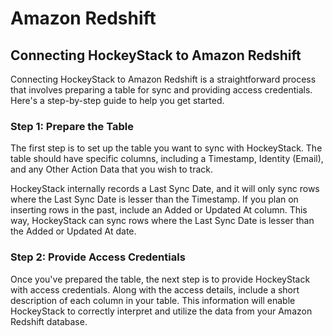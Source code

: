 # Amazon Redshift

## Connecting HockeyStack to Amazon Redshift

Connecting HockeyStack to Amazon Redshift is a straightforward process that involves preparing a table for sync and providing access credentials. Here's a step-by-step guide to help you get started.

### Step 1: Prepare the Table

The first step is to set up the table you want to sync with HockeyStack. The table should have specific columns, including a Timestamp, Identity (Email), and any Other Action Data that you wish to track.

HockeyStack internally records a Last Sync Date, and it will only sync rows where the Last Sync Date is lesser than the Timestamp. If you plan on inserting rows in the past, include an Added or Updated At column. This way, HockeyStack can sync rows where the Last Sync Date is lesser than the Added or Updated At date.

### Step 2: Provide Access Credentials

Once you've prepared the table, the next step is to provide HockeyStack with access credentials. Along with the access details, include a short description of each column in your table. This information will enable HockeyStack to correctly interpret and utilize the data from your Amazon Redshift database.
